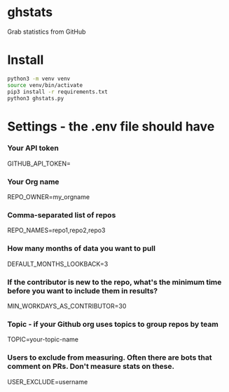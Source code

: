 # ghstats

Grab statistics from GitHub

# Install

```bash
python3 -m venv venv
source venv/bin/activate
pip3 install -r requirements.txt
python3 ghstats.py
```

# Settings - the .env file should have

### Your API token

GITHUB_API_TOKEN=

### Your Org name

REPO_OWNER=my_orgname

### Comma-separated list of repos

REPO_NAMES=repo1,repo2,repo3

### How many months of data you want to pull

DEFAULT_MONTHS_LOOKBACK=3

### If the contributor is new to the repo, what's the minimum time before you want to include them in results?

MIN_WORKDAYS_AS_CONTRIBUTOR=30

### Topic - if your Github org uses topics to group repos by team

TOPIC=your-topic-name

### Users to exclude from measuring. Often there are bots that comment on PRs. Don't measure stats on these.

USER_EXCLUDE=username

